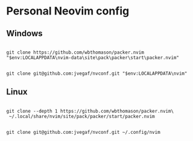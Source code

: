 # Personal Neovim config

## Windows

```shell

git clone https://github.com/wbthomason/packer.nvim "$env:LOCALAPPDATA\nvim-data\site\pack\packer\start\packer.nvim"

```

```shell

git clone git@github.com:jvegaf/nvconf.git "$env:LOCALAPPDATA\nvim"

```

## Linux 

```shell

git clone --depth 1 https://github.com/wbthomason/packer.nvim\
 ~/.local/share/nvim/site/pack/packer/start/packer.nvim

```

```shell

git clone git@github.com:jvegaf/nvconf.git ~/.config/nvim

```

